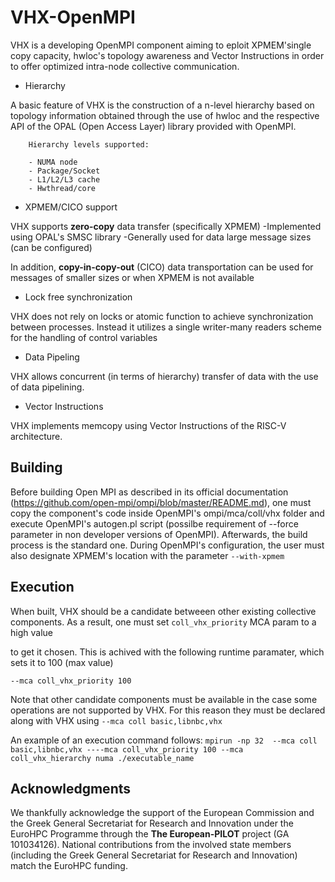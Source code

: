 # VHX-OpenMPI
VHX is a developing OpenMPI component aiming to eploit XPMEM'single copy capacity, hwloc's topology awareness and Vector Instructions in order to offer optimized intra-node collective communication.


* Hierarchy

A basic feature of VHX is the construction of a n-level hierarchy based on topology information obtained through the use of hwloc and the respective API of the OPAL (Open Access Layer) library provided with OpenMPI.
 
        Hierarchy levels supported:

        - NUMA node
        - Package/Socket
        - L1/L2/L3 cache
        - Hwthread/core
        
* XPMEM/CICO support

VHX supports **zero-copy** data transfer (specifically XPMEM)
        -Implemented using OPAL's SMSC library
        -Generally used for data large message sizes (can be configured)

In addition, **copy-in-copy-out** (CICO) data transportation can be used for messages of smaller sizes or when XPMEM is not available

* Lock free synchronization

VHX does not rely on locks or atomic function to achieve synchronization between processes. Instead it utilizes a single writer-many readers scheme for the handling of control variables
  
* Data Pipeling 

VHX allows concurrent (in terms of hierarchy) transfer of data  with the use of data pipelining.

* Vector Instructions

VHX implements memcopy using Vector Instructions of the RISC-V architecture.

## Building

Before building Open MPI as described in its official documentation (<https://github.com/open-mpi/ompi/blob/master/README.md>), one must copy the component's code inside OpenMPI's ompi/mca/coll/vhx folder and execute OpenMPI's autogen.pl script (possilbe requirement of --force parameter in non developer versions of OpenMPI). Afterwards, the build process is the standard one. During OpenMPI's configuration, the user must also designate XPMEM's location with the parameter `--with-xpmem`

## Execution

When built, VHX should be a candidate betweeen other existing collective components. As a result, one must set `coll_vhx_priority` MCA param to a high value

 to get it chosen. This is achived with the following runtime paramater, which sets it to 100 (max value)
 
 `--mca coll_vhx_priority 100`
 
 Note that other candidate components must be available in the case some operations are not supported by VHX. For this reason they must be declared along with VHX using
 `--mca coll basic,libnbc,vhx`
 
 An example of an execution command follows:
   `mpirun -np 32  --mca coll basic,libnbc,vhx ----mca coll_vhx_priority 100 --mca coll_vhx_hierarchy numa ./executable_name`
 
 
 
 ##  Acknowledgments

We thankfully acknowledge the support of the European Commission and the Greek
General Secretariat for Research and Innovation under the EuroHPC Programme
through the **The European-PILOT** project (GA 101034126). National contributions from the
involved state members (including the Greek General Secretariat for Research
and Innovation) match the EuroHPC funding.
